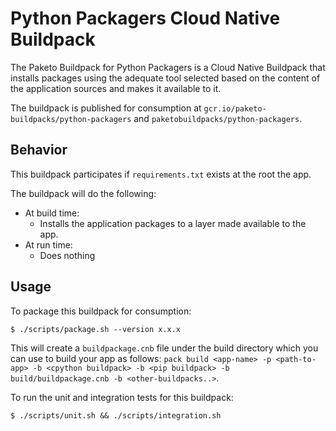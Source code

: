 <!--
SPDX-FileCopyrightText: © 2025 Idiap Research Institute <contact@idiap.ch>
SPDX-FileContributor: Samuel Gaist <samuel.gaist@idiap.ch>

SPDX-License-Identifier: Apache-2.0
-->

# Python Packagers Cloud Native Buildpack

The Paketo Buildpack for Python Packagers is a Cloud Native Buildpack that
installs packages using the adequate tool selected based on the content of the
application sources and makes it available to it.

The buildpack is published for consumption at
`gcr.io/paketo-buildpacks/python-packagers` and
`paketobuildpacks/python-packagers`.

## Behavior
This buildpack participates if `requirements.txt` exists at the root the app.

The buildpack will do the following:
* At build time:
  - Installs the application packages to a layer made available to the app.
* At run time:
  - Does nothing

## Usage

To package this buildpack for consumption:
```
$ ./scripts/package.sh --version x.x.x
```
This will create a `buildpackage.cnb` file under the build directory which you
can use to build your app as follows: `pack build <app-name> -p <path-to-app>
-b <cpython buildpack> -b <pip buildpack> -b build/buildpackage.cnb -b
<other-buildpacks..>`.

To run the unit and integration tests for this buildpack:
```
$ ./scripts/unit.sh && ./scripts/integration.sh
```

